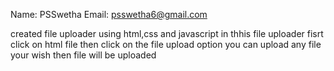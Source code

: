 Name: PSSwetha
Email: psswetha6@gmail.com

created file uploader using html,css and javascript
in thhis file uploader fisrt click on html file 
then click on the file upload option
you can upload any file your wish
then file will be uploaded